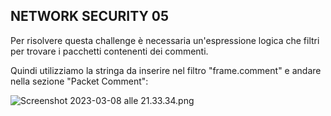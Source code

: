 ## **NETWORK SECURITY 05**

Per risolvere questa challenge è necessaria un'espressione logica che filtri per trovare i pacchetti contenenti dei commenti.

Quindi utilizziamo la stringa da inserire nel filtro "frame.comment" e andare nella sezione "Packet Comment":

![Screenshot 2023-03-08 alle 21.33.34.png](https://github.com/EngJohn12/CYBERCHALLENGE2023-UNIME/blob/main/INTRO%20-%20NETWORK%20/images/Screenshot%202023-03-08%20alle%2021.33.34.png)


